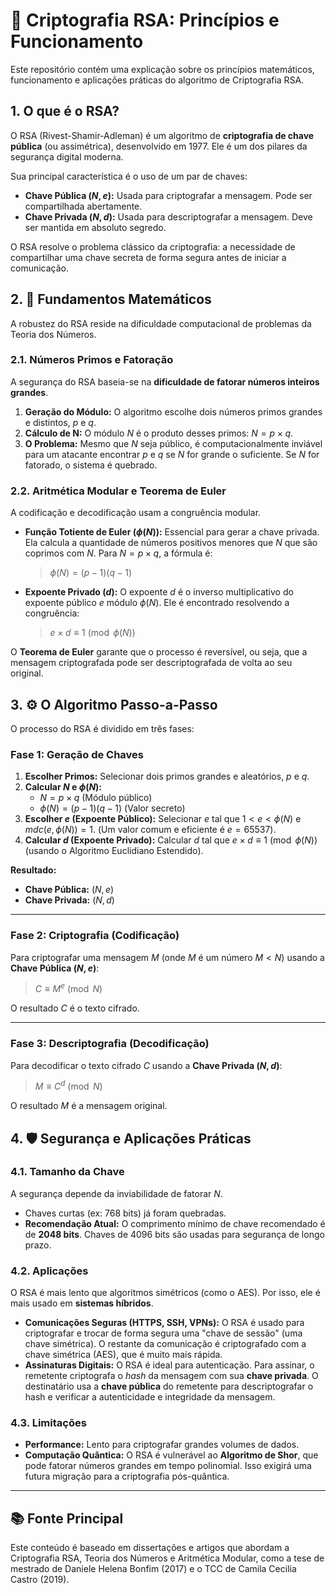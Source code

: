 # 🔐 Criptografia RSA: Princípios e Funcionamento

Este repositório contém uma explicação sobre os princípios matemáticos, funcionamento e aplicações práticas do algoritmo de Criptografia RSA.

## 1. O que é o RSA?

O RSA (Rivest-Shamir-Adleman) é um algoritmo de **criptografia de chave pública** (ou assimétrica), desenvolvido em 1977. Ele é um dos pilares da segurança digital moderna.

Sua principal característica é o uso de um par de chaves:

* **Chave Pública ($N, e$):** Usada para criptografar a mensagem. Pode ser compartilhada abertamente.
* **Chave Privada ($N, d$):** Usada para descriptografar a mensagem. Deve ser mantida em absoluto segredo.

O RSA resolve o problema clássico da criptografia: a necessidade de compartilhar uma chave secreta de forma segura antes de iniciar a comunicação.

## 2. 📐 Fundamentos Matemáticos

A robustez do RSA reside na dificuldade computacional de problemas da Teoria dos Números.

### 2.1. Números Primos e Fatoração

A segurança do RSA baseia-se na **dificuldade de fatorar números inteiros grandes**.

1.  **Geração do Módulo:** O algoritmo escolhe dois números primos grandes e distintos, $p$ e $q$.
2.  **Cálculo de N:** O módulo $N$ é o produto desses primos: $N = p \times q$.
3.  **O Problema:** Mesmo que $N$ seja público, é computacionalmente inviável para um atacante encontrar $p$ e $q$ se $N$ for grande o suficiente. Se $N$ for fatorado, o sistema é quebrado.

### 2.2. Aritmética Modular e Teorema de Euler

A codificação e decodificação usam a congruência modular.

* **Função Totiente de Euler ($\phi(N)$):** Essencial para gerar a chave privada. Ela calcula a quantidade de números positivos menores que $N$ que são coprimos com $N$. Para $N = p \times q$, a fórmula é:
    > $\phi(N) = (p-1)(q-1)$

* **Expoente Privado ($d$):** O expoente $d$ é o inverso multiplicativo do expoente público $e$ módulo $\phi(N)$. Ele é encontrado resolvendo a congruência:
    > $e \times d \equiv 1 \pmod{\phi(N)}$

O **Teorema de Euler** garante que o processo é reversível, ou seja, que a mensagem criptografada pode ser descriptografada de volta ao seu original.

## 3. ⚙️ O Algoritmo Passo-a-Passo

O processo do RSA é dividido em três fases:

### Fase 1: Geração de Chaves

1.  **Escolher Primos:** Selecionar dois primos grandes e aleatórios, $p$ e $q$.
2.  **Calcular $N$ e $\phi(N)$:**
    * $N = p \times q$ (Módulo público)
    * $\phi(N) = (p-1)(q-1)$ (Valor secreto)
3.  **Escolher $e$ (Expoente Público):** Selecionar $e$ tal que $1 < e < \phi(N)$ e $mdc(e, \phi(N)) = 1$. (Um valor comum e eficiente é $e = 65537$).
4.  **Calcular $d$ (Expoente Privado):** Calcular $d$ tal que $e \times d \equiv 1 \pmod{\phi(N)}$ (usando o Algoritmo Euclidiano Estendido).

**Resultado:**
* **Chave Pública:** $(N, e)$
* **Chave Privada:** $(N, d)$

---

### Fase 2: Criptografia (Codificação)

Para criptografar uma mensagem $M$ (onde $M$ é um número $M < N$) usando a **Chave Pública ($N, e$)**:

> $C \equiv M^e \pmod{N}$

O resultado $C$ é o texto cifrado.

---

### Fase 3: Descriptografia (Decodificação)

Para decodificar o texto cifrado $C$ usando a **Chave Privada ($N, d$)**:

> $M \equiv C^d \pmod{N}$

O resultado $M$ é a mensagem original.

## 4. 🛡️ Segurança e Aplicações Práticas

### 4.1. Tamanho da Chave

A segurança depende da inviabilidade de fatorar $N$.
* Chaves curtas (ex: 768 bits) já foram quebradas.
* **Recomendação Atual:** O comprimento mínimo de chave recomendado é de **2048 bits**. Chaves de 4096 bits são usadas para segurança de longo prazo.

### 4.2. Aplicações

O RSA é mais lento que algoritmos simétricos (como o AES). Por isso, ele é mais usado em **sistemas híbridos**.

* **Comunicações Seguras (HTTPS, SSH, VPNs):** O RSA é usado para criptografar e trocar de forma segura uma "chave de sessão" (uma chave simétrica). O restante da comunicação é criptografado com a chave simétrica (AES), que é muito mais rápida.
* **Assinaturas Digitais:** O RSA é ideal para autenticação. Para assinar, o remetente criptografa o *hash* da mensagem com sua **chave privada**. O destinatário usa a **chave pública** do remetente para descriptografar o hash e verificar a autenticidade e integridade da mensagem.

### 4.3. Limitações

* **Performance:** Lento para criptografar grandes volumes de dados.
* **Computação Quântica:** O RSA é vulnerável ao **Algoritmo de Shor**, que pode fatorar números grandes em tempo polinomial. Isso exigirá uma futura migração para a criptografia pós-quântica.

---

## 📚 Fonte Principal

Este conteúdo é baseado em dissertações e artigos que abordam a Criptografia RSA, Teoria dos Números e Aritmética Modular, como a tese de mestrado de Daniele Helena Bonfim (2017) e o TCC de Camila Cecilia Castro (2019).

